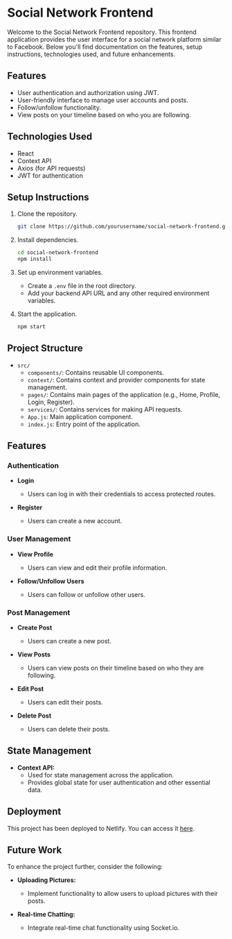

# Social Network Frontend

Welcome to the Social Network Frontend repository. This frontend application provides the user interface for a social network platform similar to Facebook. Below you'll find documentation on the features, setup instructions, technologies used, and future enhancements.

## Features

- User authentication and authorization using JWT.
- User-friendly interface to manage user accounts and posts.
- Follow/unfollow functionality.
- View posts on your timeline based on who you are following.

## Technologies Used

- React
- Context API
- Axios (for API requests)
- JWT for authentication

## Setup Instructions

1. Clone the repository.
   ```bash
   git clone https://github.com/yourusername/social-network-frontend.git
   ```

2. Install dependencies.
   ```bash
   cd social-network-frontend
   npm install
   ```

3. Set up environment variables.
   - Create a `.env` file in the root directory.
   - Add your backend API URL and any other required environment variables.

4. Start the application.
   ```bash
   npm start
   ```

## Project Structure

- `src/`
  - `components/`: Contains reusable UI components.
  - `context/`: Contains context and provider components for state management.
  - `pages/`: Contains main pages of the application (e.g., Home, Profile, Login, Register).
  - `services/`: Contains services for making API requests.
  - `App.js`: Main application component.
  - `index.js`: Entry point of the application.

## Features

### Authentication

- **Login**
  - Users can log in with their credentials to access protected routes.

- **Register**
  - Users can create a new account.

### User Management

- **View Profile**
  - Users can view and edit their profile information.

- **Follow/Unfollow Users**
  - Users can follow or unfollow other users.

### Post Management

- **Create Post**
  - Users can create a new post.
  
- **View Posts**
  - Users can view posts on their timeline based on who they are following.

- **Edit Post**
  - Users can edit their posts.

- **Delete Post**
  - Users can delete their posts.

## State Management

- **Context API:**
  - Used for state management across the application.
  - Provides global state for user authentication and other essential data.

## Deployment

This project has been deployed to Netlify. You can access it [here](https://social-media-network.netlify.app/).

## Future Work

To enhance the project further, consider the following:

- **Uploading Pictures:**
  - Implement functionality to allow users to upload pictures with their posts.

- **Real-time Chatting:**
  - Integrate real-time chat functionality using Socket.io.
